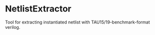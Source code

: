 # NetlistExtractor
Tool for extracting instantiated netlist with TAU15/19-benchmark-format verilog.
